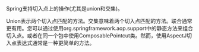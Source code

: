 Spring支持切入点上的操作(尤其是union和交集)。


Union表示两个切入点匹配的方法。交集意味着两个切入点匹配的方法。联合通常更有用。您可以通过使用org.springframework.aop.support中的静态方法来组合切入点。或者在同一个包中使用ComposablePointcut类。然而，使用AspectJ切入点表达式通常是一种更简单的方法。